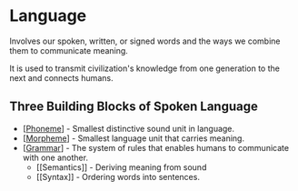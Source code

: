 # Language

Involves our spoken, written, or signed words and the ways we combine them to communicate meaning.

It is used to transmit civilization's knowledge from one generation to the next and connects humans.

## Three Building Blocks of Spoken Language

* [[Phoneme]] - Smallest distinctive sound unit in language.
* [[Morpheme]] - Smallest language unit that carries meaning.
* [[Grammar]] - The system of rules that enables humans to communicate with one another.
  * [[Semantics]] - Deriving meaning from sound
  * [[Syntax]] - Ordering words into sentences.



[//begin]: # "Autogenerated link references for markdown compatibility"
[Phoneme]: phoneme "Phoneme"
[Morpheme]: morpheme "Morpheme"
[Grammar]: grammar "Grammar"
[//end]: # "Autogenerated link references"